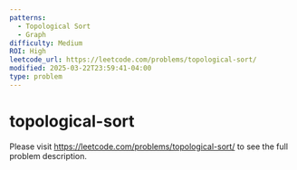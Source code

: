 ```yaml
---
patterns:
  - Topological Sort
  - Graph
difficulty: Medium
ROI: High
leetcode_url: https://leetcode.com/problems/topological-sort/
modified: 2025-03-22T23:59:41-04:00
type: problem
---
```


# topological-sort

Please visit https://leetcode.com/problems/topological-sort/ to see the full problem description.
